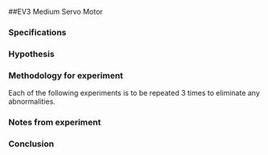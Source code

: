 ##EV3 Medium Servo Motor



### Specifications



### Hypothesis


### Methodology for experiment

Each of the following experiments is to be repeated 3 times to eliminate any abnormalities.

### Notes from experiment

### Conclusion

